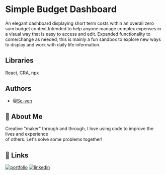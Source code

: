 
# Simple Budget Dashboard

An elegant dashboard displaying short term costs within an overall zero sum budget context.Intended to help anyone manage complex expenses in a visual way that is easy to access and edit. Expanded functionality to come/change as needed, this is mainly a fun sandbox to explore new ways to display and work with daily life information.

## Libraries

React, CRA, npx


## Authors

- [@Se-ven](https://www.github.com/Se-ven)


## 🚀 About Me
Creative "maker" through and through, I love using code to improve the lives and experience \
of others. Let's solve some problems together! 


## 🔗 Links
[![portfolio](https://img.shields.io/badge/my_portfolio-000?style=for-the-badge&logo=ko-fi&logoColor=white)](https://.com/)
[![linkedin](https://img.shields.io/badge/linkedin-0A66C2?style=for-the-badge&logo=linkedin&logoColor=white)](https://www.linkedin.com/in/nickolaus-lavery-588b3412b/)


